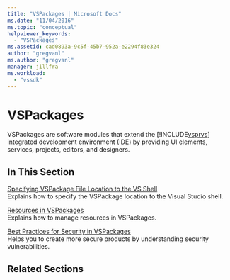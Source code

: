 ```yaml
---
title: "VSPackages | Microsoft Docs"
ms.date: "11/04/2016"
ms.topic: "conceptual"
helpviewer_keywords: 
  - "VSPackages"
ms.assetid: cad0893a-9c5f-45b7-952a-e2294f83e324
author: "gregvanl"
ms.author: "gregvanl"
manager: jillfra
ms.workload: 
  - "vssdk"
---
```

# VSPackages
VSPackages are software modules that extend the [!INCLUDE[vsprvs](../../code-quality/includes/vsprvs_md.md)] integrated development environment (IDE) by providing UI elements, services, projects, editors, and designers.  
  
## In This Section  
 [Specifying VSPackage File Location to the VS Shell](../../extensibility/internals/specifying-vspackage-file-location-to-the-vs-shell.md)  
 Explains how to specify the VSPackage location to the Visual Studio shell.  
  
 [Resources in VSPackages](../../extensibility/internals/resources-in-vspackages.md)  
 Explains how to manage resources in VSPackages.  
  
 [Best Practices for Security in VSPackages](../../extensibility/internals/best-practices-for-security-in-vspackages.md)  
 Helps you to create more secure products by understanding security vulnerabilities.  
  
## Related Sections